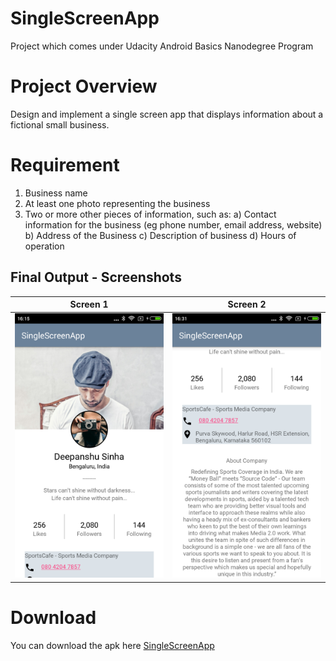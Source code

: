 # SingleScreenApp
Project which comes under Udacity Android Basics Nanodegree Program

# Project Overview
Design and implement a single screen app that displays information about a fictional small business.

# Requirement
1. Business name
2. At least one photo representing the business
3. Two or more other pieces of information, such as:
    a) Contact information for the business (eg phone number, email address, website)
    b) Address of the Business
    c) Description of business
    d) Hours of operation

## Final Output - Screenshots

Screen 1                          |Screen 2
:--------------------------------:|:--------------------------------:
![](app/screenshots/screen1.png)  |![](app/screenshots/screen2.png)


# Download
You can download the apk here [SingleScreenApp](https://github.com/sinhaDroid/SingleScreenApp/releases/app-debug.apk)